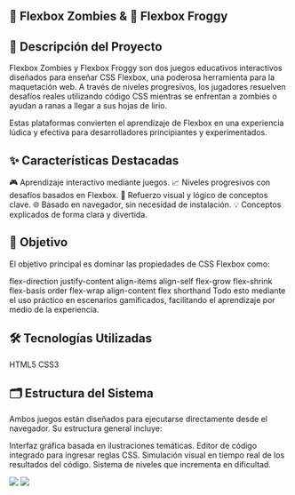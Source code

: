 ## 🧠 Flexbox Zombies & 🐸 Flexbox Froggy

## 📌 Descripción del Proyecto
Flexbox Zombies y Flexbox Froggy son dos juegos educativos interactivos diseñados para enseñar CSS Flexbox, una poderosa herramienta para la maquetación web. A través de niveles progresivos, los jugadores resuelven desafíos reales utilizando código CSS mientras se enfrentan a zombies o ayudan a ranas a llegar a sus hojas de lirio.

Estas plataformas convierten el aprendizaje de Flexbox en una experiencia lúdica y efectiva para desarrolladores principiantes y experimentados.

## ✨ Características Destacadas
🎮 Aprendizaje interactivo mediante juegos.
📈 Niveles progresivos con desafíos basados en Flexbox.
🧠 Refuerzo visual y lógico de conceptos clave.
🌐 Basado en navegador, sin necesidad de instalación.
💡 Conceptos explicados de forma clara y divertida.

## 🎯 Objetivo
El objetivo principal es dominar las propiedades de CSS Flexbox como:

flex-direction
justify-content
align-items
align-self
flex-grow
flex-shrink
flex-basis
order
flex-wrap
align-content
flex shorthand
Todo esto mediante el uso práctico en escenarios gamificados, facilitando el aprendizaje por medio de la experiencia.

## 🛠️ Tecnologías Utilizadas
HTML5
CSS3

## 🗂️ Estructura del Sistema
Ambos juegos están diseñados para ejecutarse directamente desde el navegador. Su estructura general incluye:

Interfaz gráfica basada en ilustraciones temáticas.
Editor de código integrado para ingresar reglas CSS.
Simulación visual en tiempo real de los resultados del código.
Sistema de niveles que incrementa en dificultad.

![](https://i.ibb.co/0VywDzmj/Imagen-de-Whats-App-2025-09-03-a-las-14-36-19-3ee5bef4.jpg)
![](https://i.ibb.co/PsfhFK98/Imagen-de-Whats-App-2025-09-02-a-las-16-07-41-a018c78b.jpg)